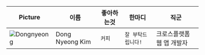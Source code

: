 | Picture                                                                                                                                                                   | 이름            | 좋아하는것 | 한마디             | 직군                      |
| ------------------------------------------------------------------------------------------------------------------------------------------------------------------------- | --------------- | ---------- | ------------------ | ------------------------- |
| ![Dongnyeong](https://avatar-management--avatars.us-west-2.prod.public.atl-paas.net/712020:dc52705d-8858-4eee-8694-23eb62f03823/6fa651e2-14ed-4b57-81da-9431279384d5/128) | Dong Nyeong Kim | `커피`     | `잘 부탁드립니다!` | 크로스플랫폼 웹 앱 개발자 |
